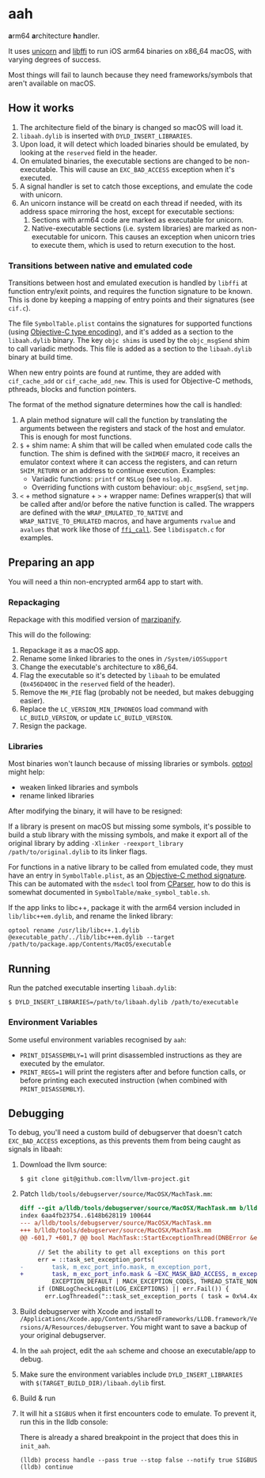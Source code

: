 # aah

**a**rm64 **a**rchitecture **h**andler.

It uses [unicorn](http://www.unicorn-engine.org) and [libffi](https://sourceware.org/libffi/) to run iOS arm64 binaries on x86_64 macOS, with varying degrees of success.

Most things will fail to launch because they need frameworks/symbols that aren't available on macOS.

## How it works

1. The architecture field of the binary is changed so macOS will load it.
2. `libaah.dylib` is inserted with `DYLD_INSERT_LIBRARIES`.
3. Upon load, it will detect which loaded binaries should be emulated, by looking at the `reserved` field in the header.
4. On emulated binaries, the executable sections are changed to be non-executable. This will cause an `EXC_BAD_ACCESS` exception when it's executed.
5. A signal handler is set to catch those exceptions, and emulate the code with unicorn.
6. An unicorn instance will be creatd on each thread if needed, with its address space mirroring the host, except for executable sections:
    1. Sections with arm64 code are marked as executable for unicorn.
    2. Native-executable sections (i.e. system libraries) are marked as non-executable for unicorn. This causes an exception when unicorn tries to execute them, which is used to return execution to the host.

### Transitions between native and emulated code

Transitions between host and emulated execution is handled by `libffi` at function entry/exit points, and requires the function signature to be known. This is done by keeping a mapping of entry points and their signatures (see `cif.c`).

The file `SymbolTable.plist` contains the signatures for supported functions (using [Objective-C type encoding](https://developer.apple.com/library/archive/documentation/Cocoa/Conceptual/ObjCRuntimeGuide/Articles/ocrtTypeEncodings.html)), and it's added as a section to the `libaah.dylib` binary. The key `objc shims` is used by the `objc_msgSend` shim to call variadic methods. This file is added as a section to the `libaah.dylib` binary at build time.

When new entry points are found at runtime, they are added with `cif_cache_add` or `cif_cache_add_new`. This is used for Objective-C methods, pthreads, blocks and function pointers.

The format of the method signature determines how the call is handled:

1. A plain method signature will call the function by translating the arguments between the registers and stack of the host and emulator. This is enough for most functions.
2. `$` + shim name: A shim that will be called when emulated code calls the function. The shim is defined with the `SHIMDEF` macro, it receives an emulator context where it can access the registers, and can return `SHIM_RETURN` or an address to continue execution. Examples:
    * Variadic functions: `printf` or `NSLog` (see `nslog.m`).
    * Overriding functions with custom behaviour: `objc_msgSend`, `setjmp`.
3. `<` + method signature + `>` + wrapper name: Defines wrapper(s) that will be called after and/or before the native function is called. The wrappers are defined with the `WRAP_EMULATED_TO_NATIVE` and `WRAP_NATIVE_TO_EMULATED` macros, and have arguments `rvalue` and `avalues` that work like those of [`ffi_call`](https://www.chiark.greenend.org.uk/doc/libffi-dev/html/The-Basics.html). See `libdispatch.c` for examples.



## Preparing an app

You will need a thin non-encrypted arm64 app to start with.

### Repackaging

Repackage with this modified version of [marzipanify](https://github.com/zydeco/marzipanify).

This will do the following:

1. Repackage it as a macOS app.
2. Rename some linked libraries to the ones in `/System/iOSSupport`
3. Change the executable's architecture to x86_64.
4. Flag the executable so it's detected by `libaah` to be emulated (`0x456D400C` in the `reserved` field of the header).
5. Remove the `MH_PIE` flag (probably not be needed, but makes debugging easier).
6. Replace the `LC_VERSION_MIN_IPHONEOS` load command with `LC_BUILD_VERSION`, or update `LC_BUILD_VERSION`.
7. Resign the package.

### Libraries

Most binaries won't launch because of missing libraries or symbols. [optool](https://github.com/zydeco/optool) might help:

* weaken linked libraries and symbols
* rename linked libraries

After modifying the binary, it will have to be resigned:


If a library is present on macOS but missing some symbols, it's possible to build a stub library with the missing symbols, and make it export all of the original library by adding `-Xlinker -reexport_library /path/to/original.dylib` to its linker flags.

For functions in a native library to be called from emulated code, they must have an entry in `SymbolTable.plist`, as an [Objective-C method signature](https://developer.apple.com/library/archive/documentation/Cocoa/Conceptual/ObjCRuntimeGuide/Articles/ocrtTypeEncodings.html). This can be automated with the `msdecl` tool from [CParser](https://github.com/zydeco/CParser), how to do this is somewhat documented in `SymbolTable/make_symbol_table.sh`.

If the app links to libc++, package it with the arm64 version included in `lib/libc++em.dylib`, and rename the linked library:

    optool rename /usr/lib/libc++.1.dylib @executable_path/../lib/libc++em.dylib --target /path/to/package.app/Contents/MacOS/executable

## Running

Run the patched executable inserting `libaah.dylib`:

    $ DYLD_INSERT_LIBRARIES=/path/to/libaah.dylib /path/to/executable

### Environment Variables

Some useful environment variables recognised by `aah`:

* `PRINT_DISASSEMBLY=1` will print disassembled instructions as they are executed by the emulator.
* `PRINT_REGS=1` will print the registers after and before function calls, or before printing each executed instruction (when combined with `PRINT_DISASSEMBLY`).

## Debugging

To debug, you'll need a custom build of debugserver that doesn't catch `EXC_BAD_ACCESS` exceptions, as this prevents them from being caught as signals in libaah:

1. Download the llvm source:

    ```
    $ git clone git@github.com:llvm/llvm-project.git
    ```

2. Patch `lldb/tools/debugserver/source/MacOSX/MachTask.mm`:

    ```diff
    diff --git a/lldb/tools/debugserver/source/MacOSX/MachTask.mm b/lldb/tools/debugserver/source/MacOSX/MachTask.mm
    index 6aa4fb23754..6148b628119 100644
    --- a/lldb/tools/debugserver/source/MacOSX/MachTask.mm
    +++ b/lldb/tools/debugserver/source/MacOSX/MachTask.mm
    @@ -601,7 +601,7 @@ bool MachTask::StartExceptionThread(DNBError &err) {
    
         // Set the ability to get all exceptions on this port
         err = ::task_set_exception_ports(
    -        task, m_exc_port_info.mask, m_exception_port,
    +        task, m_exc_port_info.mask & ~EXC_MASK_BAD_ACCESS, m_exception_port,
             EXCEPTION_DEFAULT | MACH_EXCEPTION_CODES, THREAD_STATE_NONE);
         if (DNBLogCheckLogBit(LOG_EXCEPTIONS) || err.Fail()) {
           err.LogThreaded("::task_set_exception_ports ( task = 0x%4.4x, "
    ```

3. Build debugserver with Xcode and install to `/Applications/Xcode.app/Contents/SharedFrameworks/LLDB.framework/Versions/A/Resources/debugserver`. You might want to save a backup of your original debugserver.

4. In the `aah` project, edit the `aah` scheme and choose an executable/app to debug.
5. Make sure the environment variables include `DYLD_INSERT_LIBRARIES` with `$(TARGET_BUILD_DIR)/libaah.dylib` first.
6. Build & run
7. It will hit a `SIGBUS` when it first encounters code to emulate. To prevent it, run this in the lldb console:
    
    There is already a shared breakpoint in the project that does this in `init_aah`.
    
    ```
    (lldb) process handle --pass true --stop false --notify true SIGBUS
    (lldb) continue
    ```

